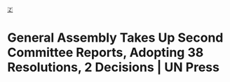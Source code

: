 [🇿](zotero://select/library/items/HY7JBKCF)


# General Assembly Takes Up Second Committee Reports, Adopting 38 Resolutions, 2 Decisions | UN Press

